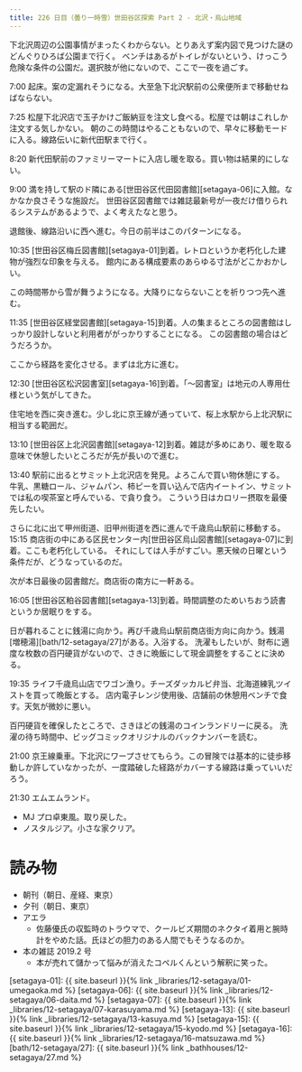 ```yaml
---
title: 226 日目（曇り一時雪）世田谷区探索 Part 2 - 北沢・烏山地域
---
```


下北沢周辺の公園事情がまったくわからない。とりあえず案内図で見つけた謎のどんぐりひろば公園まで行く。
ベンチはあるがトイレがないという、けっこう危険な条件の公園だ。選択肢が他にないので、ここで一夜を過ごす。

7:00 起床。案の定漏れそうになる。大至急下北沢駅前の公衆便所まで移動せねばならない。

7:25 松屋下北沢店で玉子かけご飯納豆を注文し食べる。松屋では朝はこれしか注文する気しかない。
朝のこの時間はやることもないので、早々に移動モードに入る。線路伝いに新代田駅まで行く。

8:20 新代田駅前のファミリーマートに入店し暖を取る。買い物は結果的にしない。

9:00 満を持して駅のド隣にある[世田谷区代田図書館][setagaya-06]に入館。なかなか良さそうな施設だ。
世田谷区図書館では雑誌最新号が一夜だけ借りられるシステムがあるようで、よく考えたなと思う。

退館後、線路沿いに西へ進む。今日の前半はこのパターンになる。

10:35 [世田谷区梅丘図書館][setagaya-01]到着。レトロというか老朽化した建物が強烈な印象を与える。
館内にある構成要素のあらゆる寸法がどこかおかしい。

この時間帯から雪が舞うようになる。大降りにならないことを祈りつつ先へ進む。

11:35 [世田谷区経堂図書館][setagaya-15]到着。人の集まるところの図書館はしっかり設計しないと利用者ががっかりすることになる。
この図書館の場合はどうだろうか。

ここから経路を変化させる。まずは北方に進む。

12:30 [世田谷区松沢図書室][setagaya-16]到着。「～図書室」は地元の人専用仕様という気がしてきた。

住宅地を西に突き進む。少し北に京王線が通っていて、桜上水駅から上北沢駅に相当する範囲だ。

13:10 [世田谷区上北沢図書館][setagaya-12]到着。雑誌が多めにあり、暖を取る意味で休憩したいところだが先が長いので進む。

13:40 駅前に出るとサミット上北沢店を発見。よろこんで買い物休憩にする。
牛乳、黒糖ロール、ジャムパン、柿ピーを買い込んで店内イートイン、サミットでは私の喫茶室と呼んでいる、で貪り食う。
こういう日はカロリー摂取を最優先したい。

さらに北に出て甲州街道、旧甲州街道を西に進んで千歳烏山駅前に移動する。
15:15 商店街の中にある区民センター内[世田谷区烏山図書館][setagaya-07]に到着。ここも老朽化している。
それにしては人手がすごい。悪天候の日曜という条件だが、どうなっているのだ。

次が本日最後の図書館だ。商店街の南方に一軒ある。

16:05 [世田谷区粕谷図書館][setagaya-13]到着。時間調整のためいちおう読書というか居眠りをする。

日が暮れることに銭湯に向かう。再び千歳烏山駅前商店街方向に向かう。銭湯[増穂湯][bath/12-setagaya/27]がある。入浴する。
洗濯もしたいが、財布に適度な枚数の百円硬貨がないので、さきに晩飯にして現金調整をすることに決める。

19:35 ライフ千歳烏山店でワゴン漁り。チーズダッカルビ弁当、北海道練乳ツイストを買って晩飯とする。
店内電子レンジ使用後、店舗前の休憩用ベンチで食す。天気が微妙に悪い。

百円硬貨を確保したところで、さきほどの銭湯のコインランドリーに戻る。
洗濯の待ち時間中、ビッグコミックオリジナルのバックナンバーを読む。

21:00 京王線乗車。下北沢にワープさせてもらう。この冒険では基本的に徒歩移動しか許していなかったが、一度踏破した経路がカバーする線路は乗っていいだろう。

21:30 エムエムランド。
* MJ プロ卓東風。取り戻した。
* ノスタルジア。小さな家クリア。

# 読み物

* 朝刊（朝日、産経、東京）
* 夕刊（朝日、東京）
* アエラ
  * 佐藤優氏の収監時のトラウマで、クールビズ期間のネクタイ着用と腕時計をやめた話。氏ほどの胆力のある人間でもそうなるのか。
* 本の雑誌 2019.2 号
  * 本が売れて儲かって悩みが消えたコペルくんという解釈に笑った。

[setagaya-01]: {{ site.baseurl }}{% link _libraries/12-setagaya/01-umegaoka.md %}
[setagaya-06]: {{ site.baseurl }}{% link _libraries/12-setagaya/06-daita.md %}
[setagaya-07]: {{ site.baseurl }}{% link _libraries/12-setagaya/07-karasuyama.md %}
[setagaya-13]: {{ site.baseurl }}{% link _libraries/12-setagaya/13-kasuya.md %}
[setagaya-15]: {{ site.baseurl }}{% link _libraries/12-setagaya/15-kyodo.md %}
[setagaya-16]: {{ site.baseurl }}{% link _libraries/12-setagaya/16-matsuzawa.md %}
[bath/12-setagaya/27]: {{ site.baseurl }}{% link _bathhouses/12-setagaya/27.md %}
